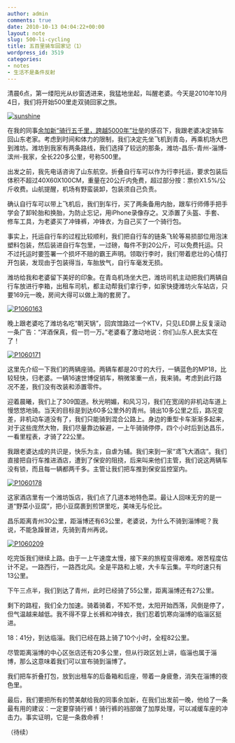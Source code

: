 ```yaml
---
author: admin
comments: true
date: 2010-10-13 04:04:22+00:00
layout: note
slug: 500-li-cycling
title: 五百里骑车回家记（1）
wordpress_id: 3519
categories:
- notes
- 生活不是条件反射
---
```


清晨6点，第一缕阳光从纱窗透进来，我猛地坐起，叫醒老婆。今天是2010年10月4日，我们将开始500里走双骑回家之旅。

[![sunshine](http://farm5.static.flickr.com/4086/5077288858_66d6574e3a.jpg)](http://www.flickr.com/photos/lookoo/5077288858/)

在我的同事[余加新“骑行五千里，跨越5000年”壮举](http://sport-hzrb.hangzhou.com.cn/system/2010/09/25/010954934.shtml)的感召下，我跟老婆决定骑车回山东老家。考虑到时间和体力的限制，我们决定先坐飞机到青岛，再乘机场大巴到潍坊。潍坊到我家有两条路线，我们选择了较远的那条，潍坊-昌乐-青州-淄博-滨州-我家，全长220多公里，号称500里。

出发之前，我先电话咨询了山东航空。折叠自行车可以作为行李托运，要求包装后体积不超过40X60X100CM，重量在20公斤内免费，超过部分按：票价X1.5%/公斤收费。山航提醒，机场有野蛮装卸，包装须自己负责。

确认自行车可以带上飞机后，我们到车行，买了两条备用内胎，跟车行师傅手把手学会了卸轮胎和换胎，为防止忘记，用iPhone录像存之。又添置了头盔、手套、修车工具，为老婆买了冲锋裤，冲锋衣，为自己买了一个骑行包。

事实上，托运自行车的过程比较顺利，我们把自行车的链条飞轮等易损部位用泡沫塑料包装，然后装进自行车包里，一过磅，每件不到20公斤，可以免费托运。只不过托运时要签署一个损坏不赔的霸王声明。领取行李时，我们带着悲壮的心情打开包装，发现由于包装得当，车胎放气，自行车毫发无损。

潍坊给我和老婆留下美好的印象。在青岛机场坐大巴，潍坊司机主动把我们两辆自行车放进行李箱，出租车司机，都主动帮我们拿行李，如家快捷潍坊火车站店，只要169元一晚，房间大得可以做上海的套房了。

[![P1060163](http://farm2.static.flickr.com/1368/5075412561_ec26fd0d06.jpg)](http://www.flickr.com/photos/lookoo/5075412561/)

晚上跟老婆吃了潍坊名吃“朝天锅”，回宾馆路过一个KTV，只见LED屏上反复滚动一条广告：“洋酒保真，假一罚一万。”老婆看了激动地说：你们山东人民太实在了！

[![P1060171](http://farm2.static.flickr.com/1410/5075413585_5438205288.jpg)](http://www.flickr.com/photos/lookoo/5075413585/)

这里先介绍一下我们的两辆座骑。两辆车都是20寸的大行，一辆蓝色的MP18，比较轻快，归老婆。一辆16速世博促销车，稍微笨重一点，我来骑。考虑到此行路况不差，我们没有改装和添置零件。

迎着晨曦，我们上了309国道。秋光明媚，和风习习，我们在宽阔的非机动车道上慢悠悠地骑。当天的目标是到达60多公里外的青州。骑出10多公里之后，路况变差，非机动车道没有了，我们只能骑到混合公路上。身边的重型卡车渐渐多起来，对于这些庞然大物，我们尽量靠边躲避，一上午骑骑停停，四个小时后到达昌乐，一看里程表，才骑了22公里。

我跟老婆达成的共识是，快乐为主，自虐为辅。我们来到一家“鸢飞大酒店”。我们直接把自行车推进酒店，遭到了保安的阻挠，后来叫来他们主管，我们说这两辆车没有锁，而且每一辆都两千多。主管让我们把车推到保安监控室内。

[![P1060178](http://farm5.static.flickr.com/4051/5075414535_a8506dca67.jpg)](http://www.flickr.com/photos/lookoo/5075414535/)

这家酒店里有一个潍坊饭店，我们点了几道本地特色菜。最让人回味无穷的是一道“野菜小豆腐”，把小豆腐裹到煎饼里吃，美味无与伦比。

昌乐距离青州30公里，距淄博还有63公里，老婆说，为什么不骑到淄博呢？我说，不能急躁冒进，先骑到青州再说。

[![P1060209](http://farm2.static.flickr.com/1215/5076011144_4af68a4721.jpg)](http://www.flickr.com/photos/lookoo/5076011144/)

吃完饭我们继续上路。由于一上午速度太慢，接下来的旅程变得艰难。艰苦程度估计不足。一路西行，一路西北风。全是平路和上坡，大卡车云集。平均时速只有13公里。

下午三点半，我们到达了青州，此时已经骑了55公里，距离淄博还有27公里。

剩下的路程，我们全力加速。骑着骑着，不知不觉，太阳开始西落，风倒是停了，但气温越来越低。我不得不穿上长裤和冲锋衣，我们忍着饥寒向淄博的临淄区挺进。

18：41分，到达临淄。我们已经在路上骑了10个小时，全程82公里。

尽管距离淄博的中心区张店还有20多公里，但从行政区划上讲，临淄也属于淄博，那么这意味着我们可以宣布骑到淄博了。

我们把车折叠打包，放到出租车的后备箱和后座，带着一身疲惫，消失在淄博的夜色里。

最后，我们要把所有的赞美献给我的同事余加新，在我们出发前一晚，他给了一条最有用的建议：一定要穿骑行裤！骑行裤的裆部做了加厚处理，可以减缓车座的冲击力。事实证明，它是一条救命裤！

（待续）



